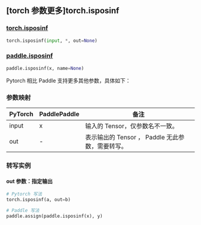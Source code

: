 ## [torch 参数更多]torch.isposinf

### [torch.isposinf](https://pytorch.org/docs/stable/generated/torch.isposinf.html#torch-isposinf)

```python
torch.isposinf(input, *, out=None)
```

### [paddle.isposinf](https://www.paddlepaddle.org.cn/documentation/docs/zh/develop/api/paddle/isposinf_cn.html)

```python
paddle.isposinf(x, name=None)
```

Pytorch 相比 Paddle 支持更多其他参数，具体如下：

### 参数映射

| PyTorch | PaddlePaddle | 备注                                             |
| ------ | ----------- | ------------------------------------------------ |
| input   | x            | 输入的 Tensor，仅参数名不一致。                   |
| out     | -            | 表示输出的 Tensor ， Paddle 无此参数，需要转写。 |

### 转写实例

#### out 参数：指定输出

```python
# Pytorch 写法
torch.isposinf(a, out=b)

# Paddle 写法
paddle.assign(paddle.isposinf(x), y)
```
